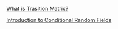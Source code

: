 [What is Trasition Matrix?](https://www.youtube.com/watch?v=4zg5bNlHZRg&t=20s)

[Introduction to Conditional Random Fields](http://blog.echen.me/2012/01/03/introduction-to-conditional-random-fields/)

